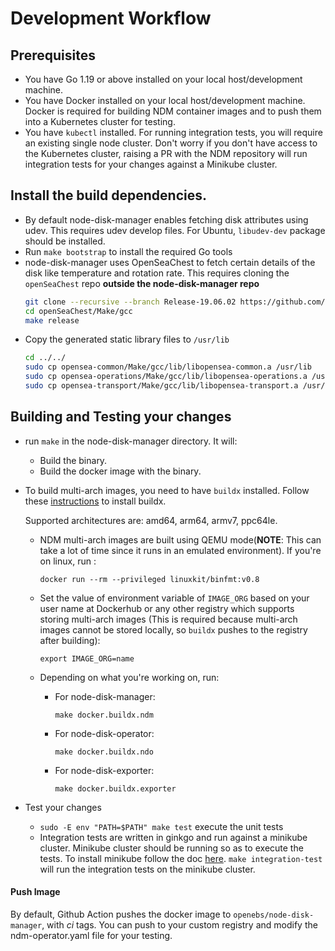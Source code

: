# Development Workflow

## Prerequisites

* You have Go 1.19 or above installed on your local host/development machine.
* You have Docker installed on your local host/development machine. Docker is required for building NDM container images and to push them into a Kubernetes cluster for testing. 
* You have `kubectl` installed. For running integration tests, you will require an existing single node cluster. Don't worry if you don't have access to the Kubernetes cluster, raising a PR with the NDM repository will run integration tests for your changes against a Minikube cluster.


## Install the build dependencies.
  * By default node-disk-manager enables fetching disk attributes using udev. This requires udev develop files. For Ubuntu, `libudev-dev` package should be installed.
  * Run `make bootstrap` to install the required Go tools
  * node-disk-manager uses OpenSeaChest to fetch certain details of the disk like temperature and rotation rate. This requires cloning the `openSeaChest` repo **outside the node-disk-manager repo**
    ```sh
    git clone --recursive --branch Release-19.06.02 https://github.com/openebs/openSeaChest.git
    cd openSeaChest/Make/gcc
    make release
    ```
  * Copy the generated static library files to `/usr/lib`
    ```sh
    cd ../../
    sudo cp opensea-common/Make/gcc/lib/libopensea-common.a /usr/lib
    sudo cp opensea-operations/Make/gcc/lib/libopensea-operations.a /usr/lib
    sudo cp opensea-transport/Make/gcc/lib/libopensea-transport.a /usr/lib
    ```

## Building and Testing your changes

* run `make` in the node-disk-manager directory. It will:
  * Build the binary.
  * Build the docker image with the binary.

* To build multi-arch images, you need to have `buildx` installed. Follow these [instructions](https://github.com/docker/buildx#installing) to install buildx.

  Supported architectures are: amd64, arm64, armv7, ppc64le. 

  * NDM multi-arch images are built using QEMU mode(**NOTE**: This can take a lot of time since it runs in an emulated environment). If you're on linux, run :

    ``` docker run --rm --privileged linuxkit/binfmt:v0.8 ```

  * Set the value of environment variable of `IMAGE_ORG` based on your user name at Dockerhub or any other registry which supports storing multi-arch images (This is required because multi-arch images cannot be stored locally, so `buildx` pushes to the registry after building):  

    ``` export IMAGE_ORG=name ```
  * Depending on what you're working on, run:
    * For node-disk-manager:

      ``` make docker.buildx.ndm ```
    * For node-disk-operator:

      ``` make docker.buildx.ndo ```
    * For node-disk-exporter:

      ``` make docker.buildx.exporter ```

* Test your changes
  * `sudo -E env "PATH=$PATH" make test` execute the unit tests
  * Integration tests are written in ginkgo and run against a minikube cluster. Minikube cluster should be running so as to execute the tests. To install minikube follow the doc [here](https://kubernetes.io/docs/tasks/tools/install-minikube/). 
  `make integration-test` will run the integration tests on the minikube cluster.

#### Push Image
By default, Github Action pushes the docker image to `openebs/node-disk-manager`, with *ci* tags.
You can push to your custom registry and modify the ndm-operator.yaml file for your testing. 
